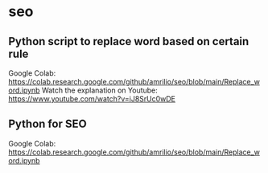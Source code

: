 # seo
## Python script to replace word based on certain rule
Google Colab: https://colab.research.google.com/github/amrilio/seo/blob/main/Replace_word.ipynb
Watch the explanation on Youtube: https://www.youtube.com/watch?v=iJ8SrUc0wDE

## Python for SEO
Google Colab: https://colab.research.google.com/github/amrilio/seo/blob/main/Replace_word.ipynb
